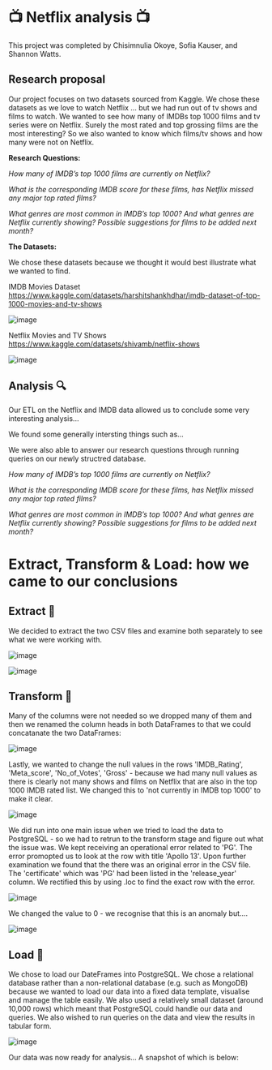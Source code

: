 # :tv: Netflix analysis 📺 

This project was completed by Chisimnulia Okoye, Sofia Kauser, and Shannon Watts.

## Research proposal

Our project focuses on two datasets sourced from Kaggle. We chose these datasets as we love to watch Netflix ... but we had run out of tv shows and films to watch. We wanted to see how many of IMDBs top 1000 films and tv series were on Netflix. Surely the most rated and top grossing films are the most interesting? So we also wanted to know which films/tv shows and how many were not on Netflix. 

**Research Questions:**

*How many of IMDB’s top 1000 films are currently on Netflix?*

*What is the corresponding IMDB score for these films, has Netflix missed any major top rated films?*

*What genres are most common in IMDB’s top 1000? And what genres are Netflix currently showing? Possible suggestions for films to be added next month?*

**The Datasets:**

We chose these datasets because we thought it would best illustrate what we wanted to find. 

IMDB Movies Dataset
https://www.kaggle.com/datasets/harshitshankhdhar/imdb-dataset-of-top-1000-movies-and-tv-shows

![image](https://user-images.githubusercontent.com/100214297/170559020-47c173bb-9ea8-47cc-aac5-6f67c9ee8735.png)

Netflix Movies and TV Shows
https://www.kaggle.com/datasets/shivamb/netflix-shows 

![image](https://user-images.githubusercontent.com/100214297/170559212-75190924-06a5-4063-91dc-1d7164826f97.png)


## Analysis :mag:

Our ETL on the Netflix and IMDB data allowed us to conclude some very interesting analysis...

We found some generally intersting things such as...

We were also able to answer our research questions through running queries on our newly structred database.

*How many of IMDB’s top 1000 films are currently on Netflix?*


*What is the corresponding IMDB score for these films, has Netflix missed any major top rated films?*


*What genres are most common in IMDB’s top 1000? And what genres are Netflix currently showing? Possible suggestions for films to be added next month?*




# Extract, Transform & Load: how we came to our conclusions

## Extract :open_file_folder:

We decided to extract the two CSV files and examine both separately to see what we were working with.

![image](https://user-images.githubusercontent.com/100214297/170561035-3cd19ed7-49f6-4323-99c4-1270c8c16e99.png)

![image](https://user-images.githubusercontent.com/100214297/170561207-d16677e5-958e-4a2f-80af-0835a8553fe6.png)

## Transform :broom:

Many of the columns were not needed so we dropped many of them and then we renamed the column heads in both DataFrames to that we could concatanate the two DataFrames:

![image](https://user-images.githubusercontent.com/100214297/170561586-fbdabb58-d60d-4fed-a948-dc7d197f3243.png)

Lastly, we wanted to change the null values in the rows 'IMDB_Rating',	'Meta_score',	'No_of_Votes',	'Gross' - because we had many null values as there is clearly not many shows and films on Netflix that are also in the top 1000 IMDB rated list. We changed this to 'not currently in IMDB top 1000' to make it clear. 

![image](https://user-images.githubusercontent.com/100214297/170561912-2c75bd0b-caed-4a63-9a71-dbe504f0e1f4.png)

We did run into one main issue when we tried to load the data to PostgreSQL - so we had to retrun to the transform stage and figure out what the issue was. We kept receiving an operational error related to 'PG'. The error promopted us to look at the row with title 'Apollo 13'. Upon further examination we found that the there was an original error in the CSV file. The 'certificate' which was 'PG' had been listed in the 'release_year' column. We rectified this by using .loc to find the exact row with the error. 

![image](https://user-images.githubusercontent.com/100214297/170679731-6e1db5d9-1ee1-4c0a-bacf-93136e33fcbf.png)

We changed the value to 0 - we recognise that this is an anomaly but....

![image](https://user-images.githubusercontent.com/100214297/170679980-e7042fc3-0abd-407e-82e4-ea59a8df6bf7.png)

## Load :fax:

We chose to load our DateFrames into PostgreSQL. We chose a relational database rather than a non-relational database (e.g. such as MongoDB) because we wanted to load our data into a fixed data template, visualise and manage the table easily. We also used a relatively small dataset (around 10,000 rows) which meant that PostgreSQL could handle our data and queries. We also wished to run queries on the data and view the results in tabular form. 

![image](https://user-images.githubusercontent.com/99673859/170675609-13b018ef-4612-4c74-babc-0613982108e2.png)

Our data was now ready for analysis... A snapshot of which is below:

